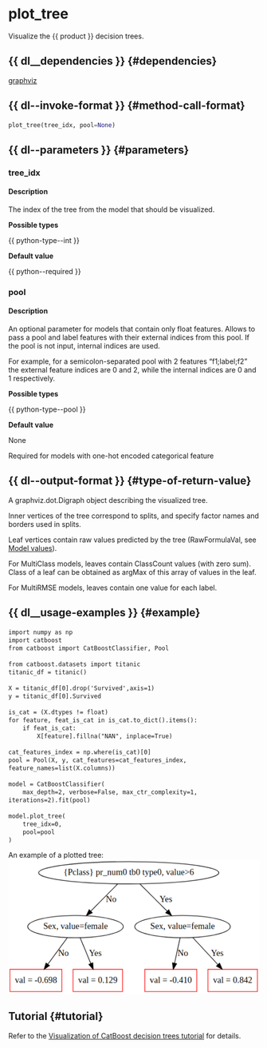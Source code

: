 # plot_tree

Visualize the {{ product }} decision trees.

## {{ dl__dependencies }} {#dependencies}

[graphviz](https://graphviz.gitlab.io/download/)

## {{ dl--invoke-format }} {#method-call-format}

```python
plot_tree(tree_idx, pool=None)
```

## {{ dl--parameters }} {#parameters}

### tree_idx

#### Description

The index of the tree from the model that should be visualized.

**Possible types** 

{{ python-type--int }}

**Default value** 

{{ python--required }}

### pool

#### Description

An optional parameter for models that contain only float features. Allows to pass a pool and label features with their external indices from this pool. If the pool is not input, internal indices are used.

For example, for a semicolon-separated pool with 2 features <q>f1;label;f2</q> the external feature indices are 0 and 2, while the internal indices are 0 and 1 respectively.

**Possible types** 

{{ python-type--pool }}

**Default value** 

None

Required for models with one-hot encoded categorical feature


## {{ dl--output-format }} {#type-of-return-value}

A graphviz.dot.Digraph object describing the visualized tree.

Inner vertices of the tree correspond to splits, and specify factor names and borders used in splits.

Leaf vertices contain raw values predicted by the tree (RawFormulaVal, see [Model values](../concepts/output-data_model-value-output.md)).

For MultiClass models, leaves contain ClassCount values (with zero sum). Class of a leaf can be obtained as argMax of this array of values in the leaf.

For MultiRMSE models, leaves contain one value for each label.

## {{ dl__usage-examples }} {#example}

```
import numpy as np
import catboost
from catboost import CatBoostClassifier, Pool

from catboost.datasets import titanic
titanic_df = titanic()

X = titanic_df[0].drop('Survived',axis=1)
y = titanic_df[0].Survived

is_cat = (X.dtypes != float)
for feature, feat_is_cat in is_cat.to_dict().items():
    if feat_is_cat:
        X[feature].fillna("NAN", inplace=True)

cat_features_index = np.where(is_cat)[0]
pool = Pool(X, y, cat_features=cat_features_index, feature_names=list(X.columns))

model = CatBoostClassifier(
    max_depth=2, verbose=False, max_ctr_complexity=1, iterations=2).fit(pool)

model.plot_tree(
    tree_idx=0,
    pool=pool
)

```

An example of a plotted tree:
![](../images/jupyter__plot_chart.png)
## Tutorial {#tutorial}

Refer to the [Visualization of CatBoost decision trees tutorial](https://github.com/catboost/tutorials/blob/master/model_analysis/visualize_decision_trees_tutorial.ipynb) for details.

